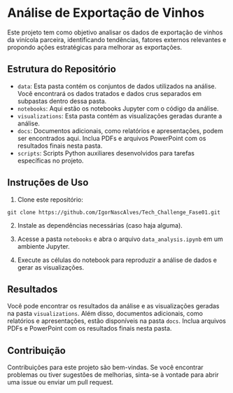 # Análise de Exportação de Vinhos

Este projeto tem como objetivo analisar os dados de exportação de vinhos da vinícola parceira, identificando tendências, fatores externos relevantes e propondo ações estratégicas para melhorar as exportações.

## Estrutura do Repositório

- `data`: Esta pasta contém os conjuntos de dados utilizados na análise. Você encontrará os dados tratados e dados crus separados em subpastas dentro dessa pasta.
- `notebooks`: Aqui estão os notebooks Jupyter com o código da análise.
- `visualizations`: Esta pasta contém as visualizações geradas durante a análise.
- `docs`: Documentos adicionais, como relatórios e apresentações, podem ser encontrados aqui. Inclua PDFs e arquivos PowerPoint com os resultados finais nesta pasta.
- `scripts`: Scripts Python auxiliares desenvolvidos para tarefas específicas no projeto.

## Instruções de Uso

1. Clone este repositório:

```
git clone https://github.com/IgorNascAlves/Tech_Challenge_Fase01.git
```

2. Instale as dependências necessárias (caso haja alguma).

3. Acesse a pasta `notebooks` e abra o arquivo `data_analysis.ipynb` em um ambiente Jupyter.

4. Execute as células do notebook para reproduzir a análise de dados e gerar as visualizações.

## Resultados

Você pode encontrar os resultados da análise e as visualizações geradas na pasta `visualizations`. Além disso, documentos adicionais, como relatórios e apresentações, estão disponíveis na pasta `docs`. Inclua arquivos PDFs e PowerPoint com os resultados finais nesta pasta.

## Contribuição

Contribuições para este projeto são bem-vindas. Se você encontrar problemas ou tiver sugestões de melhorias, sinta-se à vontade para abrir uma issue ou enviar um pull request.